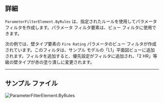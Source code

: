 ## 詳細
`ParameterFilterElement.ByRules` は、指定されたルールを使用してパラメータ フィルタを作成します。パラメータ フィルタ要素は、ビュー フィルタに使用できます。

次の例では、壁タイプ要素の `Fire Rating` パラメータのビュー フィルタが作成されています。このフィルタは、サンプル モデルの「L1」平面図ビューに追加されます。フィルタを追加すると、優先設定がフィルタに追加され、「2 HR」等級の壁タイプが赤の塗り潰しに変更されます。
___
## サンプル ファイル

![ParameterFilterElement.ByRules](./Revit.Filter.ParameterFilterElement.ByRules_img.jpg)
